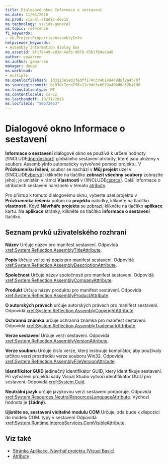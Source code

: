 ```yaml
---
title: Dialogové okno Informace o sestavení
ms.date: 11/04/2016
ms.prod: visual-studio-dev15
ms.technology: vs-ide-general
ms.topic: reference
f1_keywords:
- vb.ProjectPropertiesAssemblyInfo
helpviewer_keywords:
- Assembly Information dialog box
ms.assetid: 8f1f6449-e03d-4a5b-9076-d3b1f84ada48
author: gewarren
ms.author: gewarren
manager: douge
ms.workload:
- multiple
ms.openlocfilehash: 1d3223e5ed1fedff174ccc40149449d8f2a4b70f
ms.sourcegitcommit: be938c7ecd756a11c9de3e6019a490d0e52b4190
ms.translationtype: MT
ms.contentlocale: cs-CZ
ms.lasthandoff: 10/31/2018
ms.locfileid: "50672463"
---
```

# <a name="assembly-information-dialog-box"></a>Dialogové okno Informace o sestavení
**Informace o sestavení** dialogové okno se používá k určení hodnoty [!INCLUDE[dnprdnshort](../../code-quality/includes/dnprdnshort_md.md)] globálního sestavení atributy, které jsou uloženy v souboru AssemblyInfo automaticky vytvořené pomocí projektu. V **Průzkumníku řešení**, soubor se nachází v **Můj projekt** uzel v [!INCLUDE[vbprvb](../../code-quality/includes/vbprvb_md.md)] (klikněte na tlačítko **zobrazit všechny soubory** zobrazíte jeho); je umístěn v rámci  **Vlastnosti** v [!INCLUDE[csprcs](../../data-tools/includes/csprcs_md.md)]. Další informace o atributech sestavení naleznete v tématu [atributy](https://msdn.microsoft.com/Library/ae334cee-d96c-4243-a5e3-06dd7fcaf205).

 Pro přístup k tomuto dialogovému oknu, vyberte uzel projektu v **Průzkumníka řešení**a potom na **projektu** nabídky, klikněte na tlačítko **vlastnosti**. Když **Návrháře projektu** se zobrazí, klikněte na tlačítko **aplikace** kartu. Na **aplikace** stránky, klikněte na tlačítko **informace o sestavení** tlačítko.

## <a name="uielement-list"></a>Seznam prvků uživatelského rozhraní
 **Název** Určuje název pro manifest sestavení. Odpovídá <xref:System.Reflection.AssemblyTitleAttribute>.

 **Popis** Určuje volitelný popis pro manifest sestavení. Odpovídá <xref:System.Reflection.AssemblyDescriptionAttribute>.

 **Společnost** Určuje název společnosti pro manifest sestavení. Odpovídá <xref:System.Reflection.AssemblyCompanyAttribute>.

 **Produkt** Určuje název produktu pro manifest sestavení. Odpovídá <xref:System.Reflection.AssemblyProductAttribute>.

 **O autorských právech** určuje autorských právech pro manifest sestavení. Odpovídá <xref:System.Reflection.AssemblyCopyrightAttribute>.

 **Ochranná známka** určuje ochranná známka pro manifest sestavení. Odpovídá <xref:System.Reflection.AssemblyTrademarkAttribute>.

 **Verze sestavení** Určuje verzi sestavení. Odpovídá <xref:System.Reflection.AssemblyVersionAttribute>.

 **Verze souboru** Určuje číslo verze, který instruuje kompilátor, aby používaly určitou verzi prostředku verze souboru Win32. Odpovídá <xref:System.Reflection.AssemblyFileVersionAttribute>.

 **Identifikátor GUID** jedinečný identifikátor GUID, který identifikuje sestavení. Při vytváření projektu sady Visual Studio vytvoří identifikátor GUID pro sestavení. Odpovídá <xref:System.Guid>.

 **Neutrální jazyk** určuje jazykovou verzi sestavení podporuje. Odpovídá <xref:System.Resources.NeutralResourcesLanguageAttribute>. Výchozí hodnota je **(žádný)**.

 **Ujistěte se, sestavení viditelné modulu COM** Určuje, zda bude k dispozici do modelu COM. typy v sestavení Odpovídá <xref:System.Runtime.InteropServices.ComVisibleAttribute>.

## <a name="see-also"></a>Viz také

- [Stránka Aplikace, Návrhář projektu (Visual Basic)](../../ide/reference/application-page-project-designer-visual-basic.md)
- [Atributy](https://msdn.microsoft.com/Library/ae334cee-d96c-4243-a5e3-06dd7fcaf205)